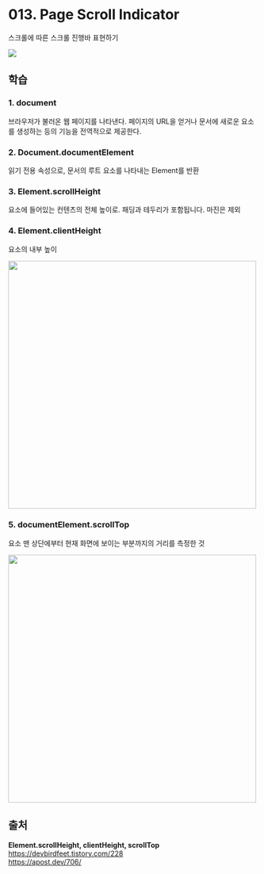 # 013. Page Scroll Indicator

스크롤에 따른 스크롤 진행바 표현하기

<img src="./013. Page Scroll Indicator.gif">

## 학습
### 1. document
브라우저가 불러온 웹 페이지를 나타낸다. 
페이지의  URL을 얻거나 문서에 새로운 요소를 생성하는 등의 기능을 전역적으로 제공한다.

### 2. Document.documentElement 
읽기 전용 속성으로, 문서의 루트 요소를 나타내는 Element를 반환

### 3. Element.scrollHeight
요소에 들어있는 컨텐츠의 전체 높이로. 패딩과 테두리가 포함됩니다. 마진은 제외

### 4. Element.clientHeight
요소의 내부 높이

<img src="https://apost.dev/content/images/2023/12/scrollheight.jpg" style="width:500px">

### 5. documentElement.scrollTop
요소 맨 상단에부터 현재 화면에 보이는 부분까지의 거리를 측정한 것

<img src="https://img1.daumcdn.net/thumb/R1280x0/?scode=mtistory2&fname=https%3A%2F%2Fblog.kakaocdn.net%2Fdn%2FBT8K3%2FbtrGhVK3Ogw%2FPZD3UkiyEUTBmju6hrtTmk%2Fimg.png" style="width:500px">

## 출처 
**Element.scrollHeight, clientHeight, scrollTop**    
https://devbirdfeet.tistory.com/228     
https://apost.dev/706/    
